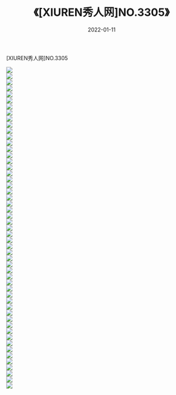 ﻿---
layout: post
title:  《[XIUREN秀人网]NO.3305》
date:   2022-01-11
img: http://pic.660000.xyz/1:/秀人网/秀人网第04部分/[XIUREN秀人网]NO.3305/000.jpg
categories: [美女, 清纯, 唯美]
---

[XIUREN秀人网]NO.3305

 ![](http://pic.660000.xyz/1:/秀人网/秀人网第04部分/[XIUREN秀人网]NO.3305/001.jpg) <br>![](http://pic.660000.xyz/1:/秀人网/秀人网第04部分/[XIUREN秀人网]NO.3305/002.jpg) <br>![](http://pic.660000.xyz/1:/秀人网/秀人网第04部分/[XIUREN秀人网]NO.3305/003.jpg) <br>![](http://pic.660000.xyz/1:/秀人网/秀人网第04部分/[XIUREN秀人网]NO.3305/004.jpg) <br>![](http://pic.660000.xyz/1:/秀人网/秀人网第04部分/[XIUREN秀人网]NO.3305/005.jpg) <br>![](http://pic.660000.xyz/1:/秀人网/秀人网第04部分/[XIUREN秀人网]NO.3305/006.jpg) <br>![](http://pic.660000.xyz/1:/秀人网/秀人网第04部分/[XIUREN秀人网]NO.3305/007.jpg) <br>![](http://pic.660000.xyz/1:/秀人网/秀人网第04部分/[XIUREN秀人网]NO.3305/008.jpg) <br>![](http://pic.660000.xyz/1:/秀人网/秀人网第04部分/[XIUREN秀人网]NO.3305/009.jpg) <br>![](http://pic.660000.xyz/1:/秀人网/秀人网第04部分/[XIUREN秀人网]NO.3305/010.jpg) <br>![](http://pic.660000.xyz/1:/秀人网/秀人网第04部分/[XIUREN秀人网]NO.3305/011.jpg) <br>![](http://pic.660000.xyz/1:/秀人网/秀人网第04部分/[XIUREN秀人网]NO.3305/012.jpg) <br>![](http://pic.660000.xyz/1:/秀人网/秀人网第04部分/[XIUREN秀人网]NO.3305/013.jpg) <br>![](http://pic.660000.xyz/1:/秀人网/秀人网第04部分/[XIUREN秀人网]NO.3305/014.jpg) <br>![](http://pic.660000.xyz/1:/秀人网/秀人网第04部分/[XIUREN秀人网]NO.3305/015.jpg) <br>![](http://pic.660000.xyz/1:/秀人网/秀人网第04部分/[XIUREN秀人网]NO.3305/016.jpg) <br>![](http://pic.660000.xyz/1:/秀人网/秀人网第04部分/[XIUREN秀人网]NO.3305/017.jpg) <br>![](http://pic.660000.xyz/1:/秀人网/秀人网第04部分/[XIUREN秀人网]NO.3305/018.jpg) <br>![](http://pic.660000.xyz/1:/秀人网/秀人网第04部分/[XIUREN秀人网]NO.3305/019.jpg) <br>![](http://pic.660000.xyz/1:/秀人网/秀人网第04部分/[XIUREN秀人网]NO.3305/020.jpg) <br>![](http://pic.660000.xyz/1:/秀人网/秀人网第04部分/[XIUREN秀人网]NO.3305/021.jpg) <br>![](http://pic.660000.xyz/1:/秀人网/秀人网第04部分/[XIUREN秀人网]NO.3305/022.jpg) <br>![](http://pic.660000.xyz/1:/秀人网/秀人网第04部分/[XIUREN秀人网]NO.3305/023.jpg) <br>![](http://pic.660000.xyz/1:/秀人网/秀人网第04部分/[XIUREN秀人网]NO.3305/024.jpg) <br>![](http://pic.660000.xyz/1:/秀人网/秀人网第04部分/[XIUREN秀人网]NO.3305/025.jpg) <br>![](http://pic.660000.xyz/1:/秀人网/秀人网第04部分/[XIUREN秀人网]NO.3305/026.jpg) <br>![](http://pic.660000.xyz/1:/秀人网/秀人网第04部分/[XIUREN秀人网]NO.3305/027.jpg) <br>![](http://pic.660000.xyz/1:/秀人网/秀人网第04部分/[XIUREN秀人网]NO.3305/028.jpg) <br>![](http://pic.660000.xyz/1:/秀人网/秀人网第04部分/[XIUREN秀人网]NO.3305/029.jpg) <br>![](http://pic.660000.xyz/1:/秀人网/秀人网第04部分/[XIUREN秀人网]NO.3305/030.jpg) <br>![](http://pic.660000.xyz/1:/秀人网/秀人网第04部分/[XIUREN秀人网]NO.3305/031.jpg) <br>![](http://pic.660000.xyz/1:/秀人网/秀人网第04部分/[XIUREN秀人网]NO.3305/032.jpg) <br>![](http://pic.660000.xyz/1:/秀人网/秀人网第04部分/[XIUREN秀人网]NO.3305/033.jpg) <br>![](http://pic.660000.xyz/1:/秀人网/秀人网第04部分/[XIUREN秀人网]NO.3305/034.jpg) <br>![](http://pic.660000.xyz/1:/秀人网/秀人网第04部分/[XIUREN秀人网]NO.3305/035.jpg) <br>![](http://pic.660000.xyz/1:/秀人网/秀人网第04部分/[XIUREN秀人网]NO.3305/036.jpg) <br>![](http://pic.660000.xyz/1:/秀人网/秀人网第04部分/[XIUREN秀人网]NO.3305/037.jpg) <br>![](http://pic.660000.xyz/1:/秀人网/秀人网第04部分/[XIUREN秀人网]NO.3305/038.jpg) <br>![](http://pic.660000.xyz/1:/秀人网/秀人网第04部分/[XIUREN秀人网]NO.3305/039.jpg) <br>![](http://pic.660000.xyz/1:/秀人网/秀人网第04部分/[XIUREN秀人网]NO.3305/040.jpg) <br>![](http://pic.660000.xyz/1:/秀人网/秀人网第04部分/[XIUREN秀人网]NO.3305/041.jpg) <br>![](http://pic.660000.xyz/1:/秀人网/秀人网第04部分/[XIUREN秀人网]NO.3305/042.jpg) <br>![](http://pic.660000.xyz/1:/秀人网/秀人网第04部分/[XIUREN秀人网]NO.3305/043.jpg) <br>![](http://pic.660000.xyz/1:/秀人网/秀人网第04部分/[XIUREN秀人网]NO.3305/044.jpg) <br>![](http://pic.660000.xyz/1:/秀人网/秀人网第04部分/[XIUREN秀人网]NO.3305/045.jpg) <br>![](http://pic.660000.xyz/1:/秀人网/秀人网第04部分/[XIUREN秀人网]NO.3305/046.jpg) <br>![](http://pic.660000.xyz/1:/秀人网/秀人网第04部分/[XIUREN秀人网]NO.3305/047.jpg) <br>![](http://pic.660000.xyz/1:/秀人网/秀人网第04部分/[XIUREN秀人网]NO.3305/048.jpg) <br>![](http://pic.660000.xyz/1:/秀人网/秀人网第04部分/[XIUREN秀人网]NO.3305/049.jpg) <br>![](http://pic.660000.xyz/1:/秀人网/秀人网第04部分/[XIUREN秀人网]NO.3305/050.jpg) <br>![](http://pic.660000.xyz/1:/秀人网/秀人网第04部分/[XIUREN秀人网]NO.3305/051.jpg) <br>![](http://pic.660000.xyz/1:/秀人网/秀人网第04部分/[XIUREN秀人网]NO.3305/052.jpg) <br>![](http://pic.660000.xyz/1:/秀人网/秀人网第04部分/[XIUREN秀人网]NO.3305/053.jpg) <br>